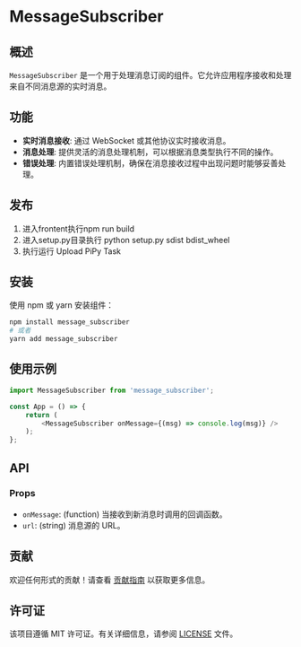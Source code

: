 # MessageSubscriber

## 概述
`MessageSubscriber` 是一个用于处理消息订阅的组件。它允许应用程序接收和处理来自不同消息源的实时消息。

## 功能
- **实时消息接收**: 通过 WebSocket 或其他协议实时接收消息。
- **消息处理**: 提供灵活的消息处理机制，可以根据消息类型执行不同的操作。
- **错误处理**: 内置错误处理机制，确保在消息接收过程中出现问题时能够妥善处理。

## 发布
1. 进入frontent执行npm run build
2. 进入setup.py目录执行 python setup.py sdist bdist_wheel
3. 执行运行 Upload PiPy Task

## 安装
使用 npm 或 yarn 安装组件：
```bash
npm install message_subscriber
# 或者
yarn add message_subscriber
```

## 使用示例
```javascript
import MessageSubscriber from 'message_subscriber';

const App = () => {
    return (
        <MessageSubscriber onMessage={(msg) => console.log(msg)} />
    );
};
```

## API
### Props
- `onMessage`: (function) 当接收到新消息时调用的回调函数。
- `url`: (string) 消息源的 URL。

## 贡献
欢迎任何形式的贡献！请查看 [贡献指南](CONTRIBUTING.md) 以获取更多信息。

## 许可证
该项目遵循 MIT 许可证。有关详细信息，请参阅 [LICENSE](LICENSE) 文件。
